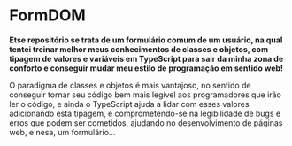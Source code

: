 # FormDOM

**Etse repositório se trata de um formulário comum de um usuário, na qual tentei treinar melhor meus conhecimentos de classes e objetos, com tipagem de valores e variáveis em TypeScript para sair da minha zona de conforto e conseguir mudar meu estilo de programação em sentido web!**

O paradigma de classes e objetos é mais vantajoso, no sentido de conseguir tornar seu código bem mais legível aos programadores que irão ler o código, e ainda o TypeScript ajuda a lidar com esses valores adicionando esta tipagem, e comprometendo-se na legibilidade de bugs e erros que podem ser cometidos, ajudando no desenvolvimento de páginas web, e nesa, um formulário...
